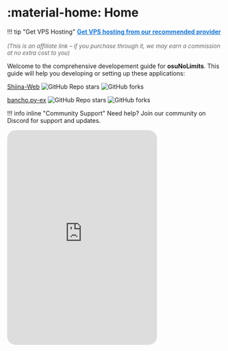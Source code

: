 # :material-home: Home

!!! tip "Get VPS Hosting"
    <a href="https://pay.vps.direct?ref=hersol" target="_blank" rel="nofollow sponsored" style="font-weight: bold; color: #1976d2; text-decoration: underline;">
      Get VPS hosting from our recommended provider
    </a>  
    <br>
    <span style="font-size: 0.95em; color: #666;">
      <em>(This is an affiliate link – if you purchase through it, we may earn a commission at no extra cost to you)</em>
    </span>

Welcome to the comprehensive developement guide for **osuNoLimits**. This guide will help you developing or setting up these applications:

[Shiina-Web](https://github.com/osu-NoLimits/Shiina-Web) ![GitHub Repo stars](https://img.shields.io/github/stars/osu-NoLimits/Shiina-Web?style=square&color=1783a3) ![GitHub forks](https://img.shields.io/github/forks/osu-NoLimits/Shiina-Web?style=flat&color=1783a3)


[bancho.py-ex](https://github.com/osu-NoLimits/bancho.py-ex) ![GitHub Repo stars](https://img.shields.io/github/stars/osu-NoLimits/bancho.py-ex?style=square&color=1783a3) ![GitHub forks](https://img.shields.io/github/forks/osu-NoLimits/bancho.py-ex?style=flat&color=1783a3)



!!! info inline "Community Support"
    Need help? Join our community on Discord for support and updates.
   <iframe style="border-radius: 20px;" src="https://discord.com/widget?id=1295422749807743037&theme=dark" width="350" height="500" allowtransparency="true" frameborder="0" sandbox="allow-popups allow-popups-to-escape-sandbox allow-same-origin allow-scripts"></iframe>